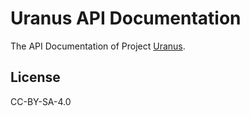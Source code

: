 # Uranus API Documentation

The API Documentation of Project [Uranus](https://github.com/project-uranus).

## License

CC-BY-SA-4.0

